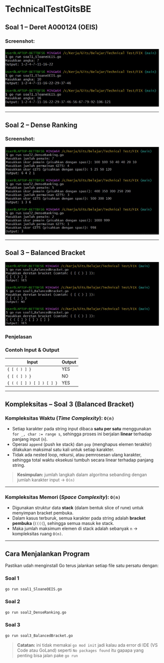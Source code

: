 # TechnicalTestGitsBE

## Soal 1 – Deret A000124 (OEIS)
### Screenshot:
![Soal 1](soal1_Output.jpg)

---

## Soal 2 – Dense Ranking
### Screenshot:
![Soal 2](soal2_Output.jpg)

---

## Soal 3 – Balanced Bracket
![Soal 3](soal3_Output.jpg)

### Penjelasan 

### Contoh Input & Output
| Input                     | Output |
|--------------------------|--------|
| `{ [ ( ) ] }`            | YES    |
| `{ [ ( ] ) }`            | NO     |
| `{ ( ( [ ] ) [ ] ) [ ] }`| YES    |

---

## Kompleksitas – Soal 3 (Balanced Bracket)

### Kompleksitas Waktu (_Time Complexity_): `O(n)`

- Setiap karakter pada string input dibaca **satu per satu** menggunakan `for _, char := range s`, sehingga proses ini berjalan **linear** terhadap panjang input (`n`).
- Operasi `append` (push ke stack) dan `pop` (menghapus elemen terakhir) dilakukan maksimal satu kali untuk setiap karakter.
- Tidak ada nested loop, rekursi, atau pemrosesan ulang karakter, sehingga total waktu eksekusi tumbuh secara linear terhadap panjang string.

> **Kesimpulan:** jumlah langkah dalam algoritma sebanding dengan jumlah karakter input → `O(n)`

---

### Kompleksitas Memori (_Space Complexity_): `O(n)`

- Digunakan struktur data **stack** (dalam bentuk slice of rune) untuk menyimpan bracket pembuka.
- Dalam kasus terburuk, semua karakter pada string adalah **bracket pembuka** (`((((`), sehingga semua masuk ke stack.
- Maka jumlah maksimum elemen di stack adalah sebanyak `n` → kompleksitas ruang `O(n)`.

---

##  Cara Menjalankan Program

Pastikan udah menginstall Go terus jalankan setiap file satu persatu dengan:

### Soal 1
```bash
go run soal1_SloaneOEIS.go
```
### Soal 2
```bash
go run soal2_DenseRanking.go
```
### Soal 3
```bash
go run soal3_BalancedBracket.go
```
> **Catatan:** ini tidak memakai `go mod init` jadi kalau ada error di IDE (VS Code atau GoLand) seperti `No packages found` itu gapapa yang penting bisa jalan pake `go run`
